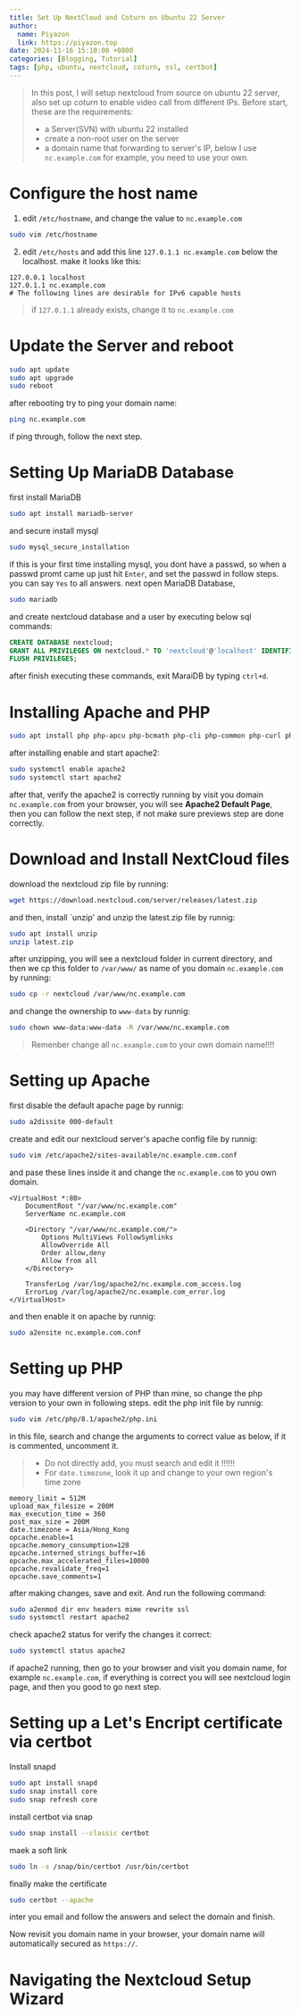 ```yaml
---
title: Set Up NextCloud and Coturn on Ubuntu 22 Server
author:
  name: Piyazon
  link: https://piyazon.top
date: 2024-11-16 15:10:00 +0800
categories: [Blogging, Tutorial]
tags: [php, ubuntu, nextcloud, coturn, ssl, certbot]
---
```


> In this post, I will setup nextcloud from source on ubuntu 22 server, also set up *coturn* to enable video call from different IPs. Before start, these are the requirements:
> - a Server(SVN) with ubuntu 22 installed
> - create a non-root user on the server
> - a domain name that forwarding to server's IP, below I use `nc.example.com` for example, you need to use your own.


# Configure the host name
1. edit `/etc/hostname`, and change the value to `nc.example.com`
```bash
sudo vim /etc/hostname
```
2. edit `/etc/hosts` and add this line `127.0.1.1 nc.example.com` below the localhost.
make it looks like this:
```config
127.0.0.1 localhost
127.0.1.1 nc.example.com
# The following lines are desirable for IPv6 capable hosts
```
> if `127.0.1.1` already exists, change it to `nc.example.com`

# Update the Server and reboot
```bash
sudo apt update
sudo apt upgrade
sudo reboot
```
after rebooting try to ping your domain name:
```bash
ping nc.example.com
```
if ping through, follow the next step.

# Setting Up MariaDB Database
first install MariaDB
```bash
sudo apt install mariadb-server
```
and secure install mysql
```bash 
sudo mysql_secure_installation
```
if this is your first time installing mysql, you dont have a passwd, so when a passwd promt came up just hit `Enter`, and set the passwd in follow steps. you can say `Yes` to all answers.
next open MariaDB Database,
```bash
sudo mariadb
```
and create nextcloud database and a user by executing below sql commands:
```sql
CREATE DATABASE nextcloud;
GRANT ALL PRIVILEGES ON nextcloud.* TO 'nextcloud'@'localhost' IDENTIFIED BY 'YOUR_PASSWD_THAT_YOU_SET_IN_PREVIEWS_STEP';
FLUSH PRIVILEGES;
```
after finish executing these commands, exit MaraiDB by typing `ctrl+d`.

# Installing Apache and PHP
```bash
sudo apt install php php-apcu php-bcmath php-cli php-common php-curl php-gd php-gmp php-imagick php-intl php-mbstring php-mysql php-zip php-xml
```
after installing enable and start apache2:
```bash
sudo systemctl enable apache2
sudo systemctl start apache2
```
after that, verify the apache2 is correctly running by visit you domain `nc.example.com` from your browser, you will see **Apache2 Default Page**, then you can follow the next step, if not make sure previews step are done correctly.

# Download and Install NextCloud files
download the nextcloud zip file by running:
```bash
wget https://download.nextcloud.com/server/releases/latest.zip
```
and then, install `unzip' and unzip the latest.zip file by runnig:
```bash
sudo apt install unzip
unzip latest.zip
```
after unzipping, you will see a nextcloud folder in current directory, and then we cp this folder to `/var/www/` as name of you domain `nc.example.com` by running:
```bash
sudo cp -r nextcloud /var/www/nc.example.com
```
and change the ownership to `www-data` by runnig:
```bash
sudo chown www-data:www-data -R /var/www/nc.example.com
```
> Remenber change all `nc.example.com` to your own domain name!!!!

# Setting up Apache
first disable the default apache page by runnig:
```bash
sudo a2dissite 000-default
```
create and edit our nextcloud server's apache config file by runnig:
```bash
sudo vim /etc/apache2/sites-available/nc.example.com.conf
```
and pase these lines inside it and change the  `nc.example.com` to you own domain.
```config
<VirtualHost *:80>
    DocumentRoot "/var/www/nc.example.com"
    ServerName nc.example.com

    <Directory "/var/www/nc.example.com/">
        Options MultiViews FollowSymlinks
        AllowOverride All
        Order allow,deny
        Allow from all
    </Directory>

    TransferLog /var/log/apache2/nc.example.com_access.log
    ErrorLog /var/log/apache2/nc.example.com_error.log
</VirtualHost>
```
and then enable it on apache by runnig:
```bash
sudo a2ensite nc.example.com.conf 
```

# Setting up PHP
you may have different version of PHP than mine, so change the php version to your own in following steps. edit the php init file by runnig:
```bash
sudo vim /etc/php/8.1/apache2/php.ini
```
in this file, search and change the arguments to correct value as below, if it is commented, uncomment it.
> - Do not directly add, you must search and edit it !!!!!!
> - For `date.timezone`, look it up and change to your own region's time zone

```config
memory_limit = 512M
upload_max_filesize = 200M
max_execution_time = 360
post_max_size = 200M
date.timezone = Asia/Hong_Kong
opcache.enable=1
opcache.memory_consumption=128
opcache.interned_strings_buffer=16
opcache.max_accelerated_files=10000
opcache.revalidate_freq=1
opcache.save_comments=1
```
after making changes, save and exit. And run the following command:
```bash
sudo a2enmod dir env headers mime rewrite ssl
sudo systemctl restart apache2
```
check apache2 status for verify the changes it correct:
```bash
sudo systemctl status apache2
```
if apache2 running, then go to your browser and visit you domain name, for example `nc.example.com`, if everything is correct you will see nextcloud login page, and then you good to go next step.

# Setting up a Let's Encript certificate via certbot
Install snapd
```bash
sudo apt install snapd
sudo snap install core
sudo snap refresh core
```
install certbot via snap
```bash
sudo snap install --classic certbot
```
maek a soft link
```bash
sudo ln -s /snap/bin/certbot /usr/bin/certbot
```
finally make the certificate
```bash
sudo certbot --apache
```
inter you email and follow the answers and select the domain and finish.

Now revisit you domain name in your browser, your domain name will automatically secured as `https://`.

# Navigating the Nextcloud Setup Wizard






